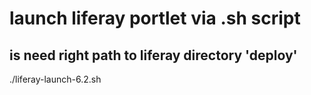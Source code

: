 # launch liferay portlet via .sh script

## is need right path to liferay directory 'deploy' 

./liferay-launch-6.2.sh
